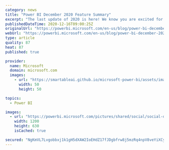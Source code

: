 ```yaml
---
category: news
title: "Power BI December 2020 Feature Summary"
excerpt: "The last update of 2020 is here! We know you are excited for this update, like a kid excited to open their presents. This update is our holiday present to you!\r\nSo what is in the box? Read on to find out!"
publishedDateTime: 2020-12-16T09:00:25Z
originalUrl: "https://powerbi.microsoft.com/en-us/blog/power-bi-december-2020-feature-summary/"
webUrl: "https://powerbi.microsoft.com/en-us/blog/power-bi-december-2020-feature-summary/"
type: article
quality: 87
heat: 87
published: true

provider:
  name: Microsoft
  domain: microsoft.com
  images:
    - url: "https://smartableai.github.io/microsoft-power-bi/assets/images/organizations/microsoft.com-50x50.jpg"
      width: 50
      height: 50

topics:
  - Power BI

images:
  - url: "https://powerbi.microsoft.com/pictures/shared/social/social-default-image.png"
    width: 1200
    height: 630
    isCached: true

secured: "NgKmVL7Lvgobbxj1k1gH5dXAW2IoEHdZ17fJDgbfrw8j5mzRq4npV8veYiXCyuifV9VeXFTLflwsIKULfBRe9xWGMkst5XDcGbGaozeVtuEYHy8ukfLPb7vP4foWP3vtZIV8JgdIe4sARrVOuIepklfdN1c3DCT+qDtn9Bo5Gd/GGX9KnpCAucjsjp4SvpnchD8ZX7iDb279/jRUHnSJIrfj3/zqGVxvBcM1FHXF3WJQV7QBrfwOFgIvpxQvO98JOsr/iQ89fqQYStZMD9EsN1vcUaeqmWi0mr6WmkWAjfMz1FZW0Cw3UtRd4duyNymcsBDXh2BnOClEBngDCeLqx+lU/sj1Sdl33TiXTLEfQRo=;1v1IcWM4WKkl/+Dq8KjJ8w=="
---
```


